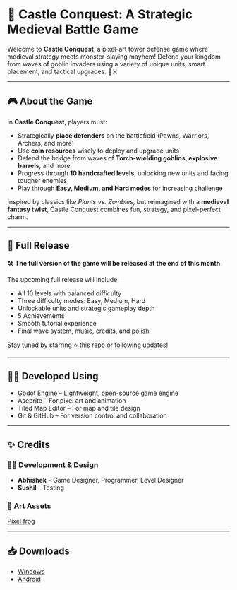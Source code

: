 # 🏰 Castle Conquest: A Strategic Medieval Battle Game

Welcome to **Castle Conquest**, a pixel-art tower defense game where medieval strategy meets monster-slaying mayhem! Defend your kingdom from waves of goblin invaders using a variety of unique units, smart placement, and tactical upgrades. 👑⚔️

---

## 🎮 About the Game

In **Castle Conquest**, players must:

- Strategically **place defenders** on the battlefield (Pawns, Warriors, Archers, and more)
- Use **coin resources** wisely to deploy and upgrade units
- Defend the bridge from waves of **Torch-wielding goblins, explosive barrels**, and more
- Progress through **10 handcrafted levels**, unlocking new units and facing tougher enemies
- Play through **Easy, Medium, and Hard modes** for increasing challenge

Inspired by classics like _Plants vs. Zombies_, but reimagined with a **medieval fantasy twist**, Castle Conquest combines fun, strategy, and pixel-perfect charm.

---

## 📅 Full Release

🛠️ **The full version of the game will be released at the end of this month.**

The upcoming full release will include:

- All 10 levels with balanced difficulty
- Three difficulty modes: Easy, Medium, Hard
- Unlockable units and strategic gameplay depth
- 5 Achievements
- Smooth tutorial experience
- Final wave system, music, credits, and polish

Stay tuned by starring ⭐ this repo or following updates!

---

## 🧑‍💻 Developed Using

- [Godot Engine](https://godotengine.org/) – Lightweight, open-source game engine
- Aseprite – For pixel art and animation
- Tiled Map Editor – For map and tile design
- Git & GitHub – For version control and collaboration

---

## ✨ Credits

### 👨‍💻 Development & Design

- **Abhishek** – Game Designer, Programmer, Level Designer
- **Sushil** - Testing

### 🎨 Art Assets

[Pixel frog](https://pixelfrog-assets.itch.io/)

---

## 📥 Downloads

- [Windows](https://github.com/Abhi25102004/Castle-Conquest/releases/download/v1.0.0/Castle.Conquest.apk)
- [Android](https://github.com/Abhi25102004/Castle-Conquest/releases/download/v1.0.0/Castle.Conquest.exe)
